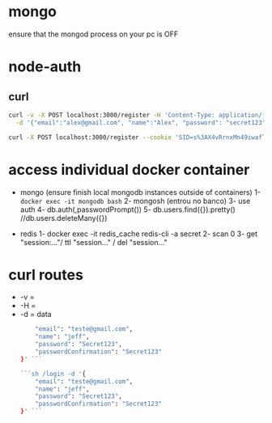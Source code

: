 # mongo

ensure that the mongod process on your pc is OFF

# node-auth

## curl

```sh
curl -v -X POST localhost:3000/register -H 'Content-Type: application/json' \
  -d '{"email":"alex@gmail.com", "name":"Alex", "password": "secret123", "passwordConfirmation":"secret123"}'
```

```sh
curl -X POST localhost:3000/register --cookie 'SID=s%3AX4vRrnxMn49iwafTGNObwGqQ059-1TLE.wziSc5jG9Qz5tIZiuILSxmzch5Az10lta1bqlXt%2FvVs'
```

# access individual docker container
- mongo (ensure finish local mongodb instances outside of containers)
1- `docker exec -it mongodb bash` 
2- mongosh (entrou no banco)
3- use auth
4- db.auth(<user>,passwordPrompt())
5- db.users.find({}).pretty() //db.users.deleteMany({})

- redis
1- docker exec -it redis_cache redis-cli -a secret
2- scan 0
3- get "session:..."/ ttl "session..." / del "session..."

# curl routes
* -v = 
* -H = 
* -d = data
  ```sh /register -d '{
      "email": "teste@gmail.com",
      "name": "jeff",
      "password": "Secret123",
      "passwordConfirmation": "Secret123"
  }' ```

  ```sh /login -d '{
      "email": "teste@gmail.com",
      "name": "jeff",
      "password": "Secret123",
      "passwordConfirmation": "Secret123"
  }' ```